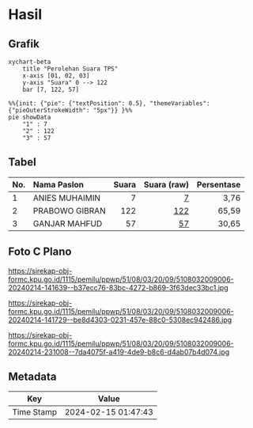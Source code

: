 # Hasil

## Grafik

```mermaid
xychart-beta
    title "Perolehan Suara TPS"
    x-axis [01, 02, 03]
    y-axis "Suara" 0 --> 122
    bar [7, 122, 57]
```

```mermaid
%%{init: {"pie": {"textPosition": 0.5}, "themeVariables": {"pieOuterStrokeWidth": "5px"}} }%%
pie showData
    "1" : 7
    "2" : 122
    "3" : 57
```

## Tabel

| No. | Nama Paslon    | Suara | Suara (raw) | Persentase |
|:--- |:-------------- | -----:| -----------:| ----------:|
| 1   | ANIES MUHAIMIN | 7     | [7][p-1]    | 3,76       |
| 2   | PRABOWO GIBRAN | 122   | [122][p-2]  | 65,59      |
| 3   | GANJAR MAHFUD  | 57    | [57][p-3]   | 30,65      |


[p-1]: https://github.com/gigit-pemilu/pemilu-2024-51-bali/blob/main/pilpres/hitung-suara/sub/51-bali/sub/08-buleleng/sub/03-busungbiu/sub/2009-kedis/sub/006-tps/sub/paslon-1.txt
[p-2]: https://github.com/gigit-pemilu/pemilu-2024-51-bali/blob/main/pilpres/hitung-suara/sub/51-bali/sub/08-buleleng/sub/03-busungbiu/sub/2009-kedis/sub/006-tps/sub/paslon-2.txt
[p-3]: https://github.com/gigit-pemilu/pemilu-2024-51-bali/blob/main/pilpres/hitung-suara/sub/51-bali/sub/08-buleleng/sub/03-busungbiu/sub/2009-kedis/sub/006-tps/sub/paslon-3.txt

## Foto C Plano

https://sirekap-obj-formc.kpu.go.id/1115/pemilu/ppwp/51/08/03/20/09/5108032009006-20240214-141639--b37ecc76-83bc-4272-b869-3f63dec33bc1.jpg

https://sirekap-obj-formc.kpu.go.id/1115/pemilu/ppwp/51/08/03/20/09/5108032009006-20240214-141729--be8d4303-0231-457e-88c0-5308ec942486.jpg

https://sirekap-obj-formc.kpu.go.id/1115/pemilu/ppwp/51/08/03/20/09/5108032009006-20240214-231008--7da4075f-a419-4de9-b8c6-d4ab07b4d074.jpg


## Metadata

| Key        | Value               |
| ---------- | ------------------- |
| Time Stamp | 2024-02-15 01:47:43 |



